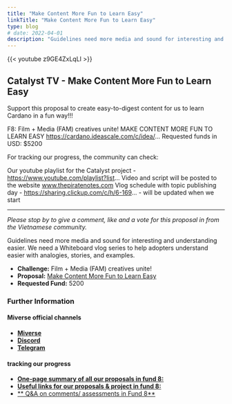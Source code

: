 ```yaml
---
title: "Make Content More Fun to Learn Easy"
linkTitle: "Make Content More Fun to Learn Easy"
type: blog
# date: 2022-04-01
description: "Guidelines need more media and sound for interesting and understanding easier"
---
```


{{<  youtube z9GE4ZxLqLI >}}

## Catalyst TV - Make Content More Fun to Learn Easy

Support this proposal to create easy-to-digest content for us to learn Cardano in a fun way!!!

F8: Film + Media (FAM) creatives unite!
MAKE CONTENT MORE FUN TO LEARN EASY
https://cardano.ideascale.com/c/idea/...
Requested funds in USD: $5200

For tracking our progress, the community can check:

Our youtube playlist for the Catalyst project - https://www.youtube.com/playlist?list...
Video and script will be posted to the website www.thepiratenotes.com 
Vlog schedule with topic publishing day - https://sharing.clickup.com/c/h/6-169... - will be updated when we start


---

*Please stop by to give a comment, like and a vote for this proposal in from the Vietnamese community.*

Guidelines need more media and sound for interesting and understanding easier. We need a Whiteboard vlog series to help adopters understand easier with analogies, stories, and examples.


- **Challenge:** Film + Media (FAM) creatives unite!  
- **Proposal:** [Make Content More Fun to Learn Easy](https://cardano.ideascale.com/c/idea/397512)  
- **Requested Fund:** 5200

### Further Information

#### Miverse official channels
- [**Miverse**](www.Miverse.io)
- [**Discord**](https://discord.com/invite/hyast8Hc)
- [**Telegram**](https://t.me/miversegame)

#### tracking our progress
- [**One-page summary of all our proposals in fund 8:**](https://miverse.io/one-page-proposal-catalyst-fund-8/?utm_source=miverse&utm_medium=landing+page,promotion&utm_campaign=catalyst_voting_f8,+catalyst_voting)
- [**Useful links for our proposals & project in fund 8:**](https://doc.clickup.com/7505985/p/h/75221-5305/fe4213bf28016ca?utm_source=clickup&utm_medium=promotion,list&utm_campaign=catalyst_voting_f8,%20catalyst_voting)
- [** Q&A on comments/ assessments in Fund 8**](https://www.youtube.com/playlist?list=PLrBrG2u7wJAS9hwq-MWkJ31kxTyw5VpKw)